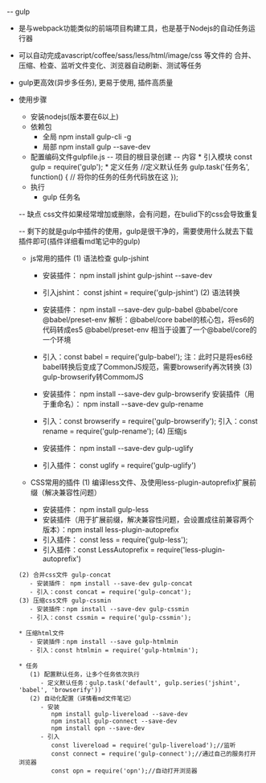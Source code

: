  -- gulp
   - 是与webpack功能类似的前端项目构建工具，也是基于Nodejs的自动任务运行器
   - 可以自动完成avascript/coffee/sass/less/html/image/css 等文件的
  合并、压缩、检查、监听文件变化、浏览器自动刷新、测试等任务
   - gulp更高效(异步多任务), 更易于使用, 插件高质量

  - 使用步骤
     * 安装nodejs(版本要在6以上)
     * 依赖包
       - 全局 npm install gulp-cli -g
       - 局部 npm install gulp --save-dev
     * 配置编码文件gulpfile.js -- 项目的根目录创建
       -- 内容
           * 引入模块 const gulp = require('gulp');
           * 定义任务 
              //定义默认任务
              gulp.task('任务名', function() {
                // 将你的任务的任务代码放在这
               });
     * 执行 
       - gulp 任务名


    -- 缺点
      css文件如果经常增加或删除，会有问题，在bulid下的css会导致重复

    -- 剩下的就是gulp中插件的使用，gulp是很干净的，需要使用什么就去下载插件即可(插件详细看md笔记中的gulp)
      * js常用的插件
        (1) 语法检查 gulp-jshint
           - 安装插件： npm install jshint gulp-jshint --save-dev
           - 引入jshint： const jshint = require('gulp-jshint')
        (2) 语法转换
           - 安装插件： npm install --save-dev gulp-babel @babel/core @babel/preset-env
           解析：@babel/core  babel的核心包，将es6的代码转成es5
                @babel/preset-env 相当于设置了一个@babel/core的一个环境
              
           - 引入：const babel = require('gulp-babel');
           注：此时只是将es6经babel转换后变成了CommonJS规范，需要browserify再次转换
        (3) gulp-browserify转CommomJS
           -  安装插件： npm install --save-dev gulp-browserify
              安装插件（用于重命名）： npm install --save-dev gulp-rename
           - 引入：const browserify = require('gulp-browserify');
             引入：const rename = require('gulp-rename');
        (4) 压缩js
           - 安装插件： npm install --save-dev gulp-uglify
           - 引入插件： const uglify = require('gulp-uglify')
     
       * CSS常用的插件
        (1) 编译less文件、及使用less-plugin-autoprefix扩展前缀（解决兼容性问题）
           - 安装插件： npm install gulp-less 
           - 安装插件（用于扩展前缀，解决兼容性问题，会设置成往前兼容两个版本）：npm install less-plugin-autoprefix
           - 引入插件： const less = require('gulp-less');
           - 引入插件：const LessAutoprefix = require('less-plugin-autoprefix')
        
        (2) 合并css文件 gulp-concat
           - 安装插件： npm install --save-dev gulp-concat
           - 引入：const concat = require('gulp-concat');
        (3) 压缩css文件 gulp-cssmin
           - 安装插件：npm install --save-dev gulp-cssmin
           - 引入：const cssmin = require('gulp-cssmin');
        
        * 压缩html文件
           - 安装插件：npm install --save gulp-htmlmin
           - 引入：const htmlmin = require('gulp-htmlmin');

        * 任务
           (1) 配置默认任务，让多个任务依次执行
              - 定义默认任务：gulp.task('default', gulp.series('jshint', 'babel', 'browserify'))
           (2) 自动化配置（详情看md文件笔记）
              - 安装
                 npm install gulp-livereload --save-dev
                 npm install gulp-connect --save-dev
                 npm install opn --save-dev
              - 引入
                 const livereload = require('gulp-livereload');//监听
                 const connect = require('gulp-connect');//通过自己的服务打开浏览器
                 const opn = require('opn');//自动打开浏览器

       